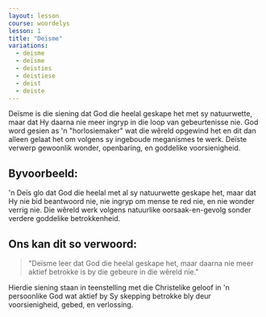 ```yaml
---
layout: lesson
course: woordelys
lesson: 1
title: "Deïsme"
variations:
  - deisme
  - deïsme
  - deisties
  - deistiese
  - deist
  - deiste
---
```


Deïsme is die siening dat God die heelal geskape het met sy natuurwette, maar dat Hy daarna nie meer ingryp in die loop van gebeurtenisse nie. God word gesien as 'n "horlosiemaker" wat die wêreld opgewind het en dit dan alleen gelaat het om volgens sy ingeboude meganismes te werk. Deïste verwerp gewoonlik wonder, openbaring, en goddelike voorsienigheid.

## Byvoorbeeld:

'n Deïs glo dat God die heelal met al sy natuurwette geskape het, maar dat Hy nie bid beantwoord nie, nie ingryp om mense te red nie, en nie wonder verrig nie. Die wêreld werk volgens natuurlike oorsaak-en-gevolg sonder verdere goddelike betrokkenheid.

## Ons kan dit so verwoord:

> "Deïsme leer dat God die heelal geskape het, maar daarna nie meer aktief betrokke is by die gebeure in die wêreld nie."

Hierdie siening staan in teenstelling met die Christelike geloof in 'n persoonlike God wat aktief by Sy skepping betrokke bly deur voorsienigheid, gebed, en verlossing.
